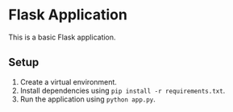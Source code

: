 # Flask Application

This is a basic Flask application.

## Setup

1. Create a virtual environment.
2. Install dependencies using `pip install -r requirements.txt`.
3. Run the application using `python app.py`.
